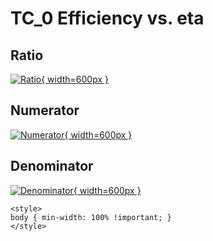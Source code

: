 # TC_0 Efficiency vs. eta

## Ratio

[![Ratio](../mtv/var/TC_0_eff_eta.png){ width=600px }](../mtv/var/TC_0_eff_eta.pdf)

## Numerator

[![Numerator](../mtv/num/TC_0_eff_eta_num.png){ width=600px }](../mtv/num/TC_0_eff_eta_num.pdf)

## Denominator

[![Denominator](../mtv/den/TC_0_eff_eta_den.png){ width=600px }](../mtv/den/TC_0_eff_eta_den.pdf)


``` {=html}
<style>
body { min-width: 100% !important; }
</style>
```
